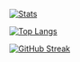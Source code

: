 [![Stats](https://github-readme-stats.vercel.app/api?username=carryall&show_icons=true&theme=tokyonight&count_private=true&hide=issues&hide_border=true)](https://github.com/anuraghazra/github-readme-stats)

[![Top Langs](https://github-readme-stats.vercel.app/api/top-langs/?username=carryall&theme=tokyonight&layout=compact&hide_border=true)](https://github.com/anuraghazra/github-readme-stats)

[![GitHub Streak](https://github-readme-streak-stats.herokuapp.com/?user=carryall&theme=tokyonight&hide_border=true)](https://git.io/streak-stats)
